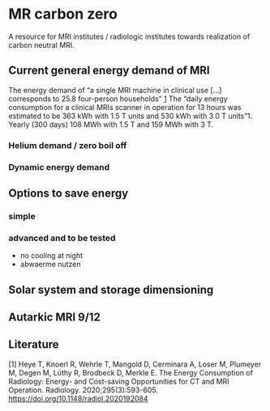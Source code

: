 # MR carbon zero
A resource for MRI institutes / radiologic institutes towards realization of carbon neutral MRI.

## Current general energy demand of MRI
The energy demand of “a single MRI machine in clinical use […] corresponds to 25.8 four-person households” [1](#Literature) The “daily energy consumption for a clinical MRIs  scanner in operation for 13 hours was estimated to be 363 kWh with 1.5 T units and 530 kWh with 3.0 T units”1. Yearly (300 days) 108 MWh with 1.5 T  and 159 MWh with 3 T. 

### Helium demand / zero boil off

### Dynamic energy demand 

## Options to save energy

### simple

### advanced and to be tested
- no cooling at night
- abwaerme nutzen


## Solar system and storage dimensioning

## Autarkic MRI 9/12

## Literature

[1]	Heye T, Knoerl R, Wehrle T, Mangold D, Cerminara A, Loser M, Plumeyer M, Degen M, Lüthy R, Brodbeck D, Merkle E. The Energy Consumption of Radiology: Energy- and Cost-saving                    Opportunities for CT and MRI Operation. Radiology. 2020;295(3):593-605. https://doi.org/10.1148/radiol.2020192084 







